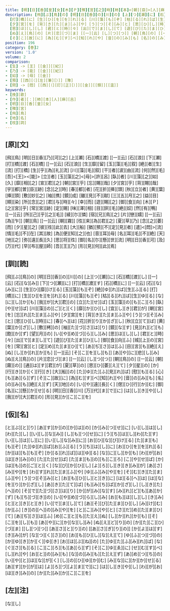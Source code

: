 ```yaml
---
title: [明][日][香][皇][女][木][Ｐ][殯][宮][之][時][柿][本]<[朝][臣]>[人][麻][呂][作][歌][一][首][[并][短][歌]]
description: [飛][ぶ][鳥][の] [明][日][香][の][川][の] [上][つ][瀬][に] [石][橋][渡][し] [[一][云] [石][な][み]] [下][つ][瀬][に] [打][橋][渡][す] [石][橋][に] [[一][云] [石][な][み][に]] [生][ひ][靡][け][る] [玉][藻][も][ぞ] [絶][ゆ][れ][ば][生][ふ][る]
  [打][橋][に] [生][ひ][を][を][れ][る] [川][藻][も][ぞ] [枯][る][れ][ば][生][ゆ][る] [な][に][し][か][も] [我][が][大][君][の] [立][た][せ][ば] [玉][藻][の][も][こ][ろ] [臥][や][せ][ば] [川][藻][の][ご][と][く] [靡][か][ひ][し] [宜][し][き][君][が] [朝][宮][を] [忘][れ][た][ま][ふ][や]
  [夕][宮][を] [背][き][た][ま][ふ][や] [う][つ][そ][み][と] [思][ひ][し][時][に] [春][へ][は] [花][折][り][か][ざ][し] [秋][立][て][ば] [黄][葉][か][ざ][し] [敷][栲][の] [袖][た][づ][さ][は][り] [鏡][な][す] [見][れ][ど][も][飽][か][ず] [望][月][の] [い][や][め][づ][ら][し][み]
  [思][ほ][し][し] [君][と][時][々] [出][で][ま][し][て] [遊][び][た][ま][ひ][し] [御][食][向][ふ] [城][上][の][宮][を] [常][宮][と] [定][め][た][ま][ひ][て] [あ][ぢ][さ][は][ふ] [目][言][も][絶][え][ぬ] [し][か][れ][か][も] [[一][云] [そ][こ][を][し][も]] [あ][や][に][悲][し][み]
  [ぬ][え][鳥][の] [片][恋][づ][ま] [[一][云] [し][つ][つ]] [朝][鳥][の] [[一][云] [朝][霧][の]] [通][は][す][君][が] [夏][草][の] [思][ひ][萎][え][て] [夕][星][の] [か][行][き][か][く][行][き] [大][船][の] [た][ゆ][た][ふ][見][れ][ば] [慰][も][る] [心][も][あ][ら][ず]
  [そ][こ][故][に] [為][む][す][べ][知][れ][や] [音][の][み][も] [名][の][み][も][絶][え][ず] [天][地][の] [い][や][遠][長][く] [偲][ひ][行][か][む] [御][名][に][懸][か][せ][る] [明][日][香][川] [万][代][ま][で][に] [は][し][き][や][し] [我][が][大][君][の] [形][見][か][こ][こ][を]
position: 196
category: [巻]2
version: '1.0'
volume: 2
comparison:
- [生] -> [王] [[金]][[紀]]
- [乃] -> [能] [[金]][[紀]]
- [如] -> [母] [[金]]
- [預] [[西][（][左][筆][）]] [豫]
- [問] -> [悶] [[西][（][訂][正][）]][[金]][[類]][[温]]
keywords:
- [挽][歌]
- [作][者][：][柿][本][人][麻][呂]
- [明][日][香][皇][女]
- [殯][宮]
- [飛][鳥]
- [地][名]
- [枕][詞]
---
```


## [原][文]

[飛][鳥] [明][日][香][乃][河][之] [上][瀬] [石][橋][渡] [[一][云] [石][浪]] [下][瀬] [打][橋][渡] [石][橋] [[一][云] [石][浪]] [生][靡][留] [玉][藻][毛][叙] [絶][者][生][流] [打][橋] [生][乎][為][礼][流] [川][藻][毛][叙] [干][者][波][由][流] [何][然][毛] [吾]<[王]><[能]> [立][者] [玉][藻][之]<[母]>[許][呂] [臥][者] [川][藻][之][如][久] [靡][相][之] [宣][君][之] [朝][宮][乎] [忘][賜][哉] [夕][宮][乎] [背][賜][哉] [宇][都][曽][臣][跡] [念][之][時] [春][都][者] [花][折][挿][頭] [秋][立][者] [黄][葉][挿][頭] [敷][妙][之] [袖][携] [鏡][成] [雖][見][不][猒] [三][五][月][之] [益][目][頬][染] [所][念][之] [君][与][時][々] [幸][而] [遊][賜][之] [御][食][向] [木][Ｐ][之][宮][乎] [常][宮][跡] [定][賜] [味][澤][相] [目][辞][毛][絶][奴] [然][有][鴨] [[一][云] [所][己][乎][之][毛]] [綾][尓][憐] [宿][兄][鳥][之] [片][戀][嬬] [[一][云] [為][乍]] [朝][鳥] [[一][云] [朝][霧]] [徃][来][為][君][之] [夏][草][乃] [念][之][萎][而] [夕][星][之] [彼][徃][此][去] [大][船] [猶][預][不][定][見][者] [遣]<[悶]>[流] [情][毛][不][在] [其][故] [為][便][知][之][也] [音][耳][母] [名][耳][毛][不][絶] [天][地][之] [弥][遠][長][久] [思][将][徃] [御][名][尓][懸][世][流] [明][日][香][河] [及][万][代] [早][布][屋][師] [吾][王][乃] [形][見][何][此][焉]

## [訓][読]

[飛][ぶ][鳥][の] [明][日][香][の][川][の] [上][つ][瀬][に] [石][橋][渡][し] [[一][云] [石][な][み]] [下][つ][瀬][に] [打][橋][渡][す] [石][橋][に] [[一][云] [石][な][み][に]] [生][ひ][靡][け][る] [玉][藻][も][ぞ] [絶][ゆ][れ][ば][生][ふ][る] [打][橋][に] [生][ひ][を][を][れ][る] [川][藻][も][ぞ] [枯][る][れ][ば][生][ゆ][る] [な][に][し][か][も] [我][が][大][君][の] [立][た][せ][ば] [玉][藻][の][も][こ][ろ] [臥][や][せ][ば] [川][藻][の][ご][と][く] [靡][か][ひ][し] [宜][し][き][君][が] [朝][宮][を] [忘][れ][た][ま][ふ][や] [夕][宮][を] [背][き][た][ま][ふ][や] [う][つ][そ][み][と] [思][ひ][し][時][に] [春][へ][は] [花][折][り][か][ざ][し] [秋][立][て][ば] [黄][葉][か][ざ][し] [敷][栲][の] [袖][た][づ][さ][は][り] [鏡][な][す] [見][れ][ど][も][飽][か][ず] [望][月][の] [い][や][め][づ][ら][し][み] [思][ほ][し][し] [君][と][時][々] [出][で][ま][し][て] [遊][び][た][ま][ひ][し] [御][食][向][ふ] [城][上][の][宮][を] [常][宮][と] [定][め][た][ま][ひ][て] [あ][ぢ][さ][は][ふ] [目][言][も][絶][え][ぬ] [し][か][れ][か][も] [[一][云] [そ][こ][を][し][も]] [あ][や][に][悲][し][み] [ぬ][え][鳥][の] [片][恋][づ][ま] [[一][云] [し][つ][つ]] [朝][鳥][の] [[一][云] [朝][霧][の]] [通][は][す][君][が] [夏][草][の] [思][ひ][萎][え][て] [夕][星][の] [か][行][き][か][く][行][き] [大][船][の] [た][ゆ][た][ふ][見][れ][ば] [慰][も][る] [心][も][あ][ら][ず] [そ][こ][故][に] [為][む][す][べ][知][れ][や] [音][の][み][も] [名][の][み][も][絶][え][ず] [天][地][の] [い][や][遠][長][く] [偲][ひ][行][か][む] [御][名][に][懸][か][せ][る] [明][日][香][川] [万][代][ま][で][に] [は][し][き][や][し] [我][が][大][君][の] [形][見][か][こ][こ][を]

## [仮][名]

[と][ぶ][と][り] [あ][す][か][の][か][は][の] [か][み][つ][せ][に] [い][し][は][し][わ][た][し] [[い][し][な][み]] [し][も][つ][せ][に] [う][ち][は][し][わ][た][す] [い][し][は][し][に] [[い][し][な][み][に]] [お][ひ][な][び][け][る] [た][ま][も][も][ぞ] [た][ゆ][れ][ば][お][ふ][る] [う][ち][は][し][に] [お][ひ][を][を][れ][る] [か][は][も][も][ぞ] [か][る][れ][ば][は][ゆ][る] [な][に][し][か][も] [わ][が][お][ほ][き][み][の] [た][た][せ][ば] [た][ま][も][の][も][こ][ろ] [こ][や][せ][ば] [か][は][も][の][ご][と][く] [な][び][か][ひ][し] [よ][ろ][し][き][き][み][が] [あ][さ][み][や][を] [わ][す][れ][た][ま][ふ][や] [ゆ][ふ][み][や][を] [そ][む][き][た][ま][ふ][や] [う][つ][そ][み][と] [お][も][ひ][し][と][き][に] [は][る][へ][は] [は][な][を][り][か][ざ][し] [あ][き][た][て][ば] [も][み][ち][ば][か][ざ][し] [し][き][た][へ][の] [そ][で][た][づ][さ][は][り] [か][が][み][な][す] [み][れ][ど][も][あ][か][ず] [も][ち][づ][き][の] [い][や][め][づ][ら][し][み] [お][も][ほ][し][し] [き][み][と][と][き][と][き] [い][で][ま][し][て] [あ][そ][び][た][ま][ひ][し] [み][け][む][か][ふ] [き][の][へ][の][み][や][を] [と][こ][み][や][と] [さ][だ][め][た][ま][ひ][て] [あ][ぢ][さ][は][ふ] [め][こ][と][も][た][え][ぬ] [し][か][れ][か][も] [[そ][こ][を][し][も]] [あ][や][に][か][な][し][み] [ぬ][え][ど][り][の] [か][た][こ][ひ][づ][ま] [[し][つ][つ]] [あ][さ][と][り][の] [[あ][さ][ぎ][り][の]] [か][よ][は][す][き][み][が] [な][つ][く][さ][の] [お][も][ひ][し][な][え][て] [ゆ][ふ][つ][づ][の] [か][ゆ][き][か][く][ゆ][き] [お][ほ][ぶ][ね][の] [た][ゆ][た][ふ][み][れ][ば] [な][ぐ][さ][も][る] [こ][こ][ろ][も][あ][ら][ず] [そ][こ][ゆ][ゑ][に] [せ][む][す][べ][し][れ][や] [お][と][の][み][も] [な][の][み][も][た][え][ず] [あ][め][つ][ち][の] [い][や][と][ほ][な][が][く] [し][の][ひ][ゆ][か][む] [み][な][に][か][か][せ][る] [あ][す][か][が][は] [よ][ろ][づ][よ][ま][で][に] [は][し][き][や][し] [わ][が][お][ほ][き][み][の] [か][た][み][か][こ][こ][を]

## [左][注]

[な][し]
